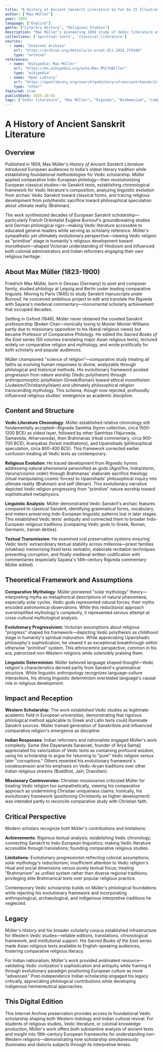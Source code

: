 ```yaml
---
title: "A History of Ancient Sanskrit Literature So Far As It Illustrates the Primitive Religion of the Brahmans"
author: ["Max Müller"]
year: 1859
language: ["English"]
genre: ["Literary History", "Religious Studies"]
description: "Max Müller's pioneering 1859 study of Vedic literature established foundational frameworks for Western Sanskrit scholarship, systematically surveying ancient texts with philological rigor and comparative mythology."
collections: ['spiritual-texts', 'classical-literature']
sources:
  - name: "Internet Archive"
    url: "https://archive.org/details/in.ernet.dli.2015.279340"
    type: "archive"
references:
  - name: "Wikipedia: Max Müller"
    url: "https://en.wikipedia.org/wiki/Max_M%C3%BCller"
    type: "wikipedia"
  - name: "Open Library"
    url: "https://openlibrary.org/search?q=History+of+ancient+Sanskrit+literature%2C+so+far+as+it+illustrates+the+primitive+religion+of+the+Brahmans&mode=everything"
    type: "other"
featured: true
publishDate: 2025-10-02
tags: ["Vedic literature", "Max Müller", "Rigveda", "Brahmanism", "comparative religion", "philology", "Sanskrit studies", "Upanishads", "Vedic religion", "Indo-European studies"]
---
```


# A History of Ancient Sanskrit Literature

## Overview

Published in 1859, Max Müller's *History of Ancient Sanskrit Literature* introduced European audiences to India's oldest literary tradition while establishing foundational methodologies for Vedic scholarship. Müller applied comparative Indo-European philology—then revolutionizing European classical studies—to Sanskrit texts, establishing chronological framework for Vedic literature's composition, analyzing linguistic evolution from archaic Vedic Sanskrit toward classical forms, and tracing religious development from polytheistic sacrifice toward philosophical speculation about ultimate reality (Brahman).

The work synthesized decades of European Sanskrit scholarship—particularly French Orientalist Eugène Burnouf's groundbreaking studies and German philological rigor—making Vedic literature accessible to educated general readers while serving as scholarly reference. Müller's sympathetic yet ultimately evolutionary perspective—viewing Vedic religion as "primitive" stage in humanity's religious development toward monotheism—shaped Victorian understanding of Hinduism and influenced both colonial administrators and Indian reformers engaging their own religious heritage.

## About Max Müller (1823-1900)

Friedrich Max Müller, born in Dessau (Germany) to poet and composer family, studied philology at Leipzig and Berlin under leading comparative linguists. Moving to Paris (1845) to study Sanskrit manuscripts under Burnouf, he conceived ambitious project to edit and translate the Rigveda with Sayana's medieval commentary—monumental scholarly achievement that occupied decades.

Settling in Oxford (1846), Müller never obtained the coveted Sanskrit professorship (Boden Chair—ironically losing to Monier Monier-Williams partly due to missionary opposition to his liberal religious views) but became Professor of Comparative Philology. He edited the *Sacred Books of the East* series (50 volumes translating major Asian religious texts), lectured widely on comparative religion and mythology, and wrote prolifically for both scholarly and popular audiences.

Müller championed "science of religion"—comparative study treating all faiths as evolving human responses to divine, analyzable through philological and historical methods. His evolutionary framework posited progression from nature worship (Vedic polytheism) through anthropomorphic polytheism (Greek/Roman) toward ethical monotheism (Judaism/Christianity/Islam) and ultimately philosophical religion transcending mythology. This schema, though now rejected, profoundly influenced religious studies' emergence as academic discipline.

## Content and Structure

**Vedic Literature Chronology**: Müller established relative chronology still fundamentally accepted—Rigveda Samhita (hymn collection, circa 1500-1200 BCE) as oldest layer, followed by other Samhitas (Yajurveda, Samaveda, Atharvaveda), then Brahmanas (ritual commentary, circa 900-700 BCE), Aranyakas (forest meditations), and Upanishads (philosophical speculation, circa 800-400 BCE). This framework corrected earlier confusion treating all Vedic texts as contemporary.

**Religious Evolution**: He traced development from Rigvedic hymns addressing natural phenomena personified as gods (Agni/fire, Indra/storm, Varuna/cosmic order) through Brahmanas' elaborate sacrifice theology (ritual manipulating cosmic forces) to Upanishads' philosophical inquiry into ultimate reality (Brahman) and self (Atman). This evolutionary narrative depicted Vedic religion progressing from "primitive" nature worship toward sophisticated metaphysics.

**Linguistic Analysis**: Müller demonstrated Vedic Sanskrit's archaic features compared to classical Sanskrit, identifying grammatical forms, vocabulary, and meters preserving Indo-European linguistic patterns lost in later stages. This established Vedic texts' antiquity and connected them to broader Indo-European religious traditions (comparing Vedic gods to Greek, Roman, Germanic, Iranian deities).

**Textual Transmission**: He examined oral preservation systems ensuring Vedic texts' extraordinary textual stability across millennia—priest families (shakhas) memorizing fixed texts verbatim, elaborate recitation techniques preventing corruption, and finally medieval written codification with commentaries (especially Sayana's 14th-century Rigveda commentary Müller edited).

## Theoretical Framework and Assumptions

**Comparative Mythology**: Müller pioneered "solar mythology" theory—interpreting myths as metaphorical descriptions of natural phenomena, especially solar cycles. Vedic gods represented natural forces; their myths encoded astronomical observations. While this reductionist approach oversimplified mythology's complexity, it represented serious attempt at cross-cultural mythological analysis.

**Evolutionary Progressivism**: Victorian assumptions about religious "progress" shaped his framework—depicting Vedic polytheism as childhood stage in humanity's spiritual maturation. While appreciating Upanishadic philosophy's sophistication, he viewed it as exceptional breakthrough within otherwise "primitive" system. This ethnocentric perspective, common in his era, patronized non-Western religions while ostensibly praising them.

**Linguistic Determinism**: Müller believed language shaped thought—Vedic religion's characteristics derived partly from Sanskrit's grammatical structure. While linguistic anthropology recognizes language-culture interactions, his strong linguistic determinism overstated language's causal role in religious development.

## Impact and Reception

**Western Scholarship**: The work established Vedic studies as legitimate academic field in European universities, demonstrating that rigorous philological method applicable to Greek and Latin texts could illuminate Sanskrit sources. Müller trained generation of Sanskritists and influenced comparative religion's emergence as discipline.

**Indian Responses**: Indian reformers and nationalists engaged Müller's work complexly. Some (like Dayananda Sarasvati, founder of Arya Samaj) appreciated his valorization of Vedic texts as containing profound wisdom, using his scholarship to argue for returning to "pure" Vedic religion versus later "corruptions." Others resented his evolutionary framework's condescension and his emphasis on Vedic-Aryan traditions over other Indian religious streams (Buddhist, Jain, Dravidian).

**Missionary Controversies**: Christian missionaries criticized Müller for treating Vedic religion too sympathetically, viewing his comparative approach as undermining Christian uniqueness claims. Ironically, his evolutionary framework (positioning Christianity as higher development) was intended partly to reconcile comparative study with Christian faith.

## Critical Perspective

Modern scholars recognize both Müller's contributions and limitations:

**Achievements**: Rigorous textual analysis; establishing Vedic chronology; connecting Sanskrit to Indo-European linguistics; making Vedic literature accessible through translations; founding comparative religious studies.

**Limitations**: Evolutionary progressivism reflecting colonial assumptions; solar mythology's reductionism; insufficient attention to Vedic religion's ritual and social dimensions versus purely textual focus; treating "Brahmanism" as unified system rather than diverse regional traditions; privileging elite Brahmanical texts over popular religious practice.

Contemporary Vedic scholarship builds on Müller's philological foundations while rejecting his evolutionary framework and incorporating anthropological, archaeological, and indigenous interpretive traditions he neglected.

## Legacy

Müller's *History* and his broader scholarly corpus established infrastructure for Western Vedic studies—reliable editions, translations, chronological framework, and institutional support. His *Sacred Books of the East* series made Asian religious texts available to English-speaking audiences, fostering comparative religious literacy.

For Indian nationalism, Müller's work provided ambivalent resource—validating Vedic civilization's sophistication and antiquity while framing it through evolutionary paradigm positioning European culture as more "advanced." Post-independence Indian scholarship engaged his legacy critically, appreciating philological contributions while developing indigenous hermeneutical approaches.

## This Digital Edition

This Internet Archive preservation provides access to foundational Vedic scholarship shaping both Western Indology and Indian cultural revival. For students of religious studies, Vedic literature, or colonial knowledge production, Müller's work offers both substantive analysis of ancient texts and insight into 19th-century European frameworks for understanding non-Western religions—demonstrating how scholarship simultaneously illuminates and distorts subjects through its interpretive lenses.
